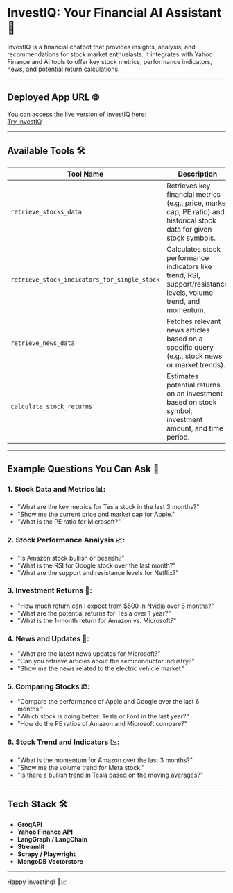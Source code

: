 # InvestIQ: Your Financial AI Assistant 🚀

InvestIQ is a financial chatbot that provides insights, analysis, and recommendations for stock market enthusiasts. It integrates with Yahoo Finance and AI tools to offer key stock metrics, performance indicators, news, and potential return calculations.

---

## Deployed App URL 🌐

You can access the live version of InvestIQ here:  
[Try InvestIQ](https://investiq-financial-assistant-kxzdg35hcx6eqxdqejhdzt.streamlit.app/)

---

## Available Tools 🛠️

| **Tool Name**                         | **Description**                                                                 |
|---------------------------------------|---------------------------------------------------------------------------------|
| `retrieve_stocks_data`                | Retrieves key financial metrics (e.g., price, market cap, PE ratio) and historical stock data for given stock symbols. |
| `retrieve_stock_indicators_for_single_stock` | Calculates stock performance indicators like trend, RSI, support/resistance levels, volume trend, and momentum. |
| `retrieve_news_data`                  | Fetches relevant news articles based on a specific query (e.g., stock news or market trends). |
| `calculate_stock_returns`             | Estimates potential returns on an investment based on stock symbol, investment amount, and time period. |

---

## Example Questions You Can Ask 🤖

### 1. **Stock Data and Metrics 📊:**
   - "What are the key metrics for Tesla stock in the last 3 months?"
   - "Show me the current price and market cap for Apple."
   - "What is the PE ratio for Microsoft?"

### 2. **Stock Performance Analysis 📈:**
   - "Is Amazon stock bullish or bearish?"
   - "What is the RSI for Google stock over the last month?"
   - "What are the support and resistance levels for Netflix?"

### 3. **Investment Returns 💸:**
   - "How much return can I expect from $500 in Nvidia over 6 months?"
   - "What are the potential returns for Tesla over 1 year?"
   - "What is the 1-month return for Amazon vs. Microsoft?"

### 4. **News and Updates 📰:**
   - "What are the latest news updates for Microsoft?"
   - "Can you retrieve articles about the semiconductor industry?"
   - "Show me the news related to the electric vehicle market."

### 5. **Comparing Stocks ⚖️:**
   - "Compare the performance of Apple and Google over the last 6 months."
   - "Which stock is doing better: Tesla or Ford in the last year?"
   - "How do the PE ratios of Amazon and Microsoft compare?"

### 6. **Stock Trend and Indicators 📉:**
   - "What is the momentum for Amazon over the last 3 months?"
   - "Show me the volume trend for Meta stock."
   - "Is there a bullish trend in Tesla based on the moving averages?"

---

## Tech Stack 🛠️

- **GroqAPI**
- **Yahoo Finance API**
- **LangGraph / LangChain**
- **Streamlit**
- **Scrapy / Playwright**
- **MongoDB Vectorstore**

---

Happy investing! 🚀📈
